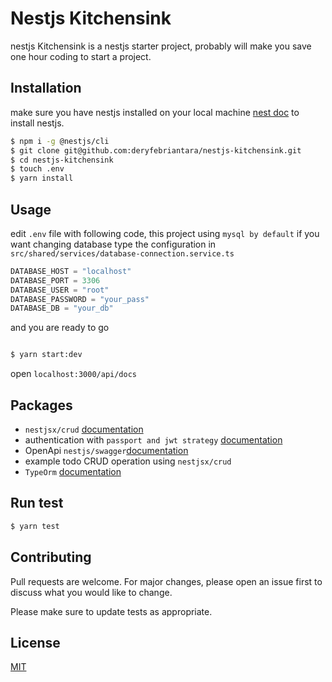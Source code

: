 # Nestjs Kitchensink
nestjs Kitchensink is a nestjs starter project,  probably will make you save one hour coding to start a project.

## Installation

make sure you have nestjs installed on your local machine [nest doc](https://docs.nestjs.com/first-steps) to install nestjs.

```bash
$ npm i -g @nestjs/cli
$ git clone git@github.com:deryfebriantara/nestjs-kitchensink.git
$ cd nestjs-kitchensink
$ touch .env 
$ yarn install
```

## Usage
edit `.env` file with following code, this project using `mysql by default` if you want changing database type the configuration in `src/shared/services/database-connection.service.ts`
```python
DATABASE_HOST = "localhost"
DATABASE_PORT = 3306
DATABASE_USER = "root"
DATABASE_PASSWORD = "your_pass"
DATABASE_DB = "your_db"

```

and you are ready to go
```bash

$ yarn start:dev

```
open `localhost:3000/api/docs`
## Packages
- `nestjsx/crud` [documentation](https://github.com/nestjsx/crud)
- authentication with `passport and jwt strategy`  [documentation](https://docs.nestjs.com/techniques/authentication)
- OpenApi `nestjs/swagger`[documentation](https://docs.nestjs.com/recipes/swagger)
- example todo CRUD operation using `nestjsx/crud`
- `TypeOrm` [documentation](https://docs.nestjs.com/recipes/sql-typeorm)

## Run test

```bash
$ yarn test
```
## Contributing
Pull requests are welcome. For major changes, please open an issue first to discuss what you would like to change.

Please make sure to update tests as appropriate.

## License
[MIT](https://choosealicense.com/licenses/mit/)
